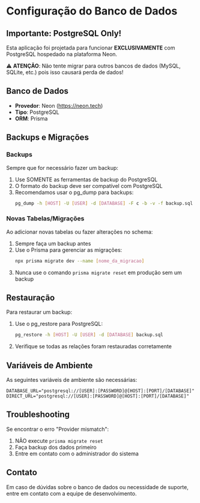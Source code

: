 # Configuração do Banco de Dados

## Importante: PostgreSQL Only!

Esta aplicação foi projetada para funcionar **EXCLUSIVAMENTE** com PostgreSQL hospedado na plataforma Neon. 

⚠️ **ATENÇÃO**: Não tente migrar para outros bancos de dados (MySQL, SQLite, etc.) pois isso causará perda de dados!

## Banco de Dados

- **Provedor**: Neon (https://neon.tech)
- **Tipo**: PostgreSQL
- **ORM**: Prisma

## Backups e Migrações

### Backups

Sempre que for necessário fazer um backup:
1. Use SOMENTE as ferramentas de backup do PostgreSQL
2. O formato do backup deve ser compatível com PostgreSQL
3. Recomendamos usar o pg_dump para backups:
   ```bash
   pg_dump -h [HOST] -U [USER] -d [DATABASE] -F c -b -v -f backup.sql
   ```

### Novas Tabelas/Migrações

Ao adicionar novas tabelas ou fazer alterações no schema:
1. Sempre faça um backup antes
2. Use o Prisma para gerenciar as migrações:
   ```bash
   npx prisma migrate dev --name [nome_da_migracao]
   ```
3. Nunca use o comando `prisma migrate reset` em produção sem um backup

## Restauração

Para restaurar um backup:
1. Use o pg_restore para PostgreSQL:
   ```bash
   pg_restore -h [HOST] -U [USER] -d [DATABASE] backup.sql
   ```
2. Verifique se todas as relações foram restauradas corretamente

## Variáveis de Ambiente

As seguintes variáveis de ambiente são necessárias:
```env
DATABASE_URL="postgresql://[USER]:[PASSWORD]@[HOST]:[PORT]/[DATABASE]"
DIRECT_URL="postgresql://[USER]:[PASSWORD]@[HOST]:[PORT]/[DATABASE]"
```

## Troubleshooting

Se encontrar o erro "Provider mismatch":
1. NÃO execute `prisma migrate reset`
2. Faça backup dos dados primeiro
3. Entre em contato com o administrador do sistema

## Contato

Em caso de dúvidas sobre o banco de dados ou necessidade de suporte, entre em contato com a equipe de desenvolvimento. 